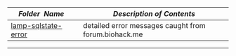|&nbsp;&nbsp;&nbsp;&nbsp;_Folder&nbsp;&nbsp;Name_&nbsp;&nbsp;&nbsp;&nbsp;| _Description of Contents_
|:----------------|--------------------------------------------------------------------------------------------------------------------------------------------------------
| [lamp-sqlstate-error](lamp-sqlstate-error) |  detailed error messages caught from forum.biohack.me 

* * *

